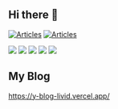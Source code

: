## Hi there 👋

<!--
**yutanpo1227/yutanpo1227** is a ✨ _special_ ✨ repository because its `README.md` (this file) appears on your GitHub profile.

Here are some ideas to get you started:

- 🔭 I’m currently working on ...
- 🌱 I’m currently learning ...
- 👯 I’m looking to collaborate on ...
- 🤔 I’m looking for help with ...
- 💬 Ask me about ...
- 📫 How to reach me: ...
- 😄 Pronouns: ...
- ⚡ Fun fact: ...
-->

[![Articles](https://badgen.org/img/zenn/yutapon_juice/articles?style=plastic)](https://zenn.dev/yutapon_juice)
[![Articles](https://badgen.org/img/zenn/yukoma/articles?style=plastic&label=Work+Article)](https://zenn.dev/yukoma)

![](http://github-profile-summary-cards.vercel.app/api/cards/profile-details?username=yutanpo1227&theme=gruvbox)
![](http://github-profile-summary-cards.vercel.app/api/cards/repos-per-language?username=yutanpo1227&theme=gruvbox)
![](http://github-profile-summary-cards.vercel.app/api/cards/most-commit-language?username=yutanpo1227&theme=gruvbox)
![](http://github-profile-summary-cards.vercel.app/api/cards/stats?username=yutanpo1227&theme=gruvbox)
![](http://github-profile-summary-cards.vercel.app/api/cards/productive-time?username=yutanpo1227&theme=gruvbox&utcOffset=9)

## My Blog
https://y-blog-livid.vercel.app/
